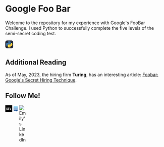 # Google Foo Bar
<html>
<p>
  Welcome to the repository for my experience with Google's FooBar Challenge. I used Python to successfully complete the five levels of the semi-secret coding test.
  </p>
<p align="left">
  <img src="https://github.com/bit-bangin/.github/blob/fb09c56e1ba7d210b704aef4efd245c646fdc4d2/Python-Dark.svg" width="25"> </img>
  </p>
 </html>
 
## Additional Reading
As of May, 2023, the hiring firm **Turing**, has an interesting article: [Foobar: Google's Secret Hiring Technique](https://www.turing.com/kb/foobar-google-secret-hiring-technique).
 

## Follow Me!
<html>
<a href="https://dev.to/bitbanging">
  <img align="left" alt="Emily | DEV" width="22px" src="https://github.com/bit-bangin/.github/blob/213d2e11f821a71be9bf84ea674a3651caf48643/DEVlogo.svg" />
</a>

<a href="https://stackexchange.com/users/23465724/the-real-bit-bangin">
  <img align="left" alt="Connect on Stack Exchange" width="22px" src="https://github.com/bit-bangin/.github/blob/fb09c56e1ba7d210b704aef4efd245c646fdc4d2/stackExchangeLogo.svg" />
</a>

<a href="https://www.linkedin.com/in/emilycabaniss/">
  <img align="left" alt="Emily's LinkedIn" width="22px" src="https://raw.githubusercontent.com/peterthehan/peterthehan/master/assets/linkedin.svg" />
</a>
<br/>
</html>
